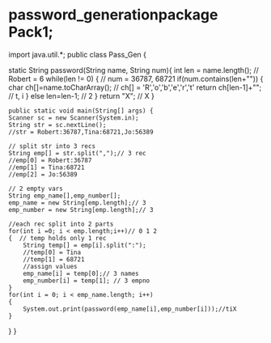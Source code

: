 # password_generationpackage Pack1;
import java.util.*;
public class Pass_Gen {
	
static String password(String name, String num){
	int len = name.length(); // Robert = 6
	while(len != 0)
	{ // num = 36787, 68721
		if(num.contains(len+""))
		{
			char ch[]=name.toCharArray();
			// ch[] = 'R','o','b','e','r','t'
		return ch[len-1]+"";	// t, i
		}
		else
			len=len-1; // 2
	}
	return "X";	// X
	}
	
	
	
	public static void main(String[] args) {
	Scanner sc = new Scanner(System.in);
	String str = sc.nextLine();
	//str = Robert:36787,Tina:68721,Jo:56389
	
	// split str into 3 recs
	String emp[] = str.split(",");// 3 rec
	//emp[0] = Robert:36787
	//emp[1] = Tina:68721
	//emp[2] = Jo:56389	
	
	// 2 empty vars
	String emp_name[],emp_number[];
	emp_name = new String[emp.length];// 3
	emp_number = new String[emp.length];// 3
	
	//each rec split into 2 parts
	for(int i =0; i < emp.length;i++)// 0 1 2
	{  // temp holds only 1 rec
		String temp[] = emp[i].split(":");
		//temp[0] = Tina
		//temp[1] = 68721
		//assign values
		emp_name[i] = temp[0];// 3 names
		emp_number[i] = temp[1]; // 3 empno
	}
	for(int i = 0; i < emp_name.length; i++)
	{
		System.out.print(password(emp_name[i],emp_number[i]));//tiX
	}
} }
